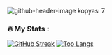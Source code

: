 
![github-header-image kopyası 7](https://github.com/beratridvanasilturk/beratridvanasilturk/assets/99040236/7e4e773d-93f2-4200-8471-36f0d138ce0e)

### :fire: My Stats :
[![GitHub Streak](https://github-readme-streak-stats.herokuapp.com?user=beratridvanasilturk&theme=dark&mode=weekly)](https://git.io/streak-stats) [![Top Langs](https://github-readme-stats.vercel.app/api/top-langs/?username=beratridvanasilturk&layout=compact&theme=vision-friendly-dark)](https://github.com/anuraghazra/github-readme-stats)
